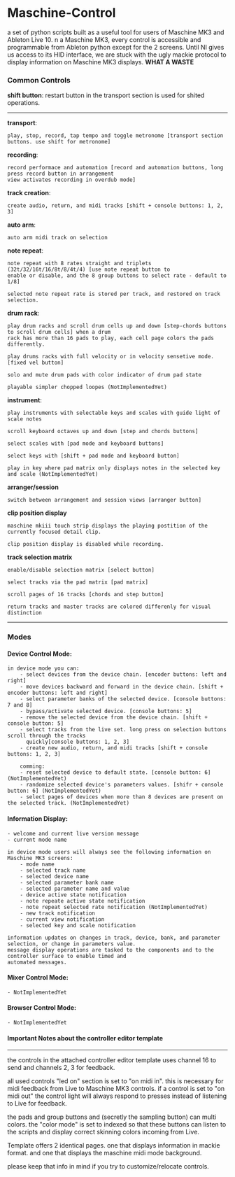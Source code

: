 # Maschine-Control

a set of python scripts built as a useful tool for users of Maschine MK3 and Ableton Live 10.
n a Maschine MK3, every control is accessible and programmable from Ableton python except for
the 2 screens. Until NI gives us access to its HID interface, we are stuck with the ugly mackie
protocol to display information on Maschine MK3 displays. __WHAT A WASTE__


### Common Controls

__shift button__: restart button in the transport section is used for shited operations.  

---
__transport__:  
        
    play, stop, record, tap tempo and toggle metronome [transport section buttons. use shift for metronome]

__recording__:

    record performace and automation [record and automation buttons, long press record button in arrangement 
    view activates recording in overdub mode]

__track creation__:
    
    create audio, return, and midi tracks [shift + console buttons: 1, 2, 3]

__auto arm__:

    auto arm midi track on selection

__note repeat__:

    note repeat with 8 rates straight and triplets (32t/32/16t/16/8t/8/4t/4) [use note repeat button to 
    enable or disable, and the 8 group buttons to select rate - default to 1/8]

    selected note repeat rate is stored per track, and restored on track selection.

__drum rack__:

    play drum racks and scroll drum cells up and down [step-chords buttons to scroll drum cells] when a drum 
    rack has more than 16 pads to play, each cell page colors the pads differently.

    play drums racks with full velocity or in velocity sensetive mode. [fixed vel button]

    solo and mute drum pads with color indicator of drum pad state

    playable simpler chopped loopes (NotImplementedYet)


__instrument__:

    play instruments with selectable keys and scales with guide light of scale notes
    
    scroll keyboard octaves up and down [step and chords buttons]

    select scales with [pad mode and keyboard buttons]

    select keys with [shift + pad mode and keyboard button]
    
    play in key where pad matrix only displays notes in the selected key and scale (NotImplementedYet)

__arranger/session__
    
    switch between arrangement and session views [arranger button]
    
__clip position display__

    maschine mkiii touch strip displays the playing postition of the currently focused detail clip.
    
    clip position display is disabled while recording.

__track selection matrix__

    enable/disable selection matrix [select button]
    
    select tracks via the pad matrix [pad matrix]
    
    scroll pages of 16 tracks [chords and step button]
    
    return tracks and master tracks are colored differenly for visual distinction

---

### Modes

#### Device Control Mode:
    in device mode you can:
        - select devices from the device chain. [encoder buttons: left and right]
        - move devices backward and forward in the device chain. [shift + encoder buttons: left and right]
        - select parameter banks of the selected device. [console buttons: 7 and 8]
        - bypass/activate selected device. [console buttons: 5]
        - remove the selected device from the device chain. [shift + console button: 5]
        - select tracks from the live set. long press on selection buttons scroll through the tracks 
          quickly[console buttons: 1, 2, 3]
        - create new audio, return, and midi tracks [shift + console buttons: 1, 2, 3]

        comming:  
        - reset selected device to default state. [console button: 6] (NotImplementedYet)
        - randomize selected device's parameters values. [shifr + console button: 6] (NotImplementedYet)
        - select pages of devices when more than 8 devices are present on the selected track. (NotImplementedYet)


#### Information Display:

    - welcome and current live version message
    - current mode name
      
    in device mode users will always see the following information on Maschine MK3 screens:
        - mode name
        - selected track name
        - selected device name
        - selected parameter bank name
        - selected parameter name and value
        - device active state notification
        - note repeate active state notification
        - note repeat selected rate notification (NotImplementedYet)
        - new track notification
        - current view notification
        - selected key and scale notification

    information updates on changes in track, device, bank, and parameter selection, or change in parameters value. 
    message display operations are tasked to the components and to the controller surface to enable timed and
    automated messages.

#### Mixer Control Mode:
    
    - NotImplementedYet

#### Browser Control Mode:

    - NotImplementedYet

#### Important Notes about the controller editor template
---

the controls in the attached controller editor template uses channel 16 to send and channels 2, 3 for
feedback.

all used controls "led on" section is set to "on midi in". this is necessary for midi feedback from Live
to Maschine MK3 controls. if a control is set to "on midi out" the control light will always respond to
presses instead of listening to Live for feedback.

the pads and group buttons and (secretly the sampling button) can multi colors. the "color mode" is set
to indexed so that these buttons can listen to the scripts and display correct skinning colors incoming
from Live.

Template offers 2 identical pages. one that displays information in mackie format. and one that displays
the maschine midi mode background.

please keep that info in mind if you try to customize/relocate controls.